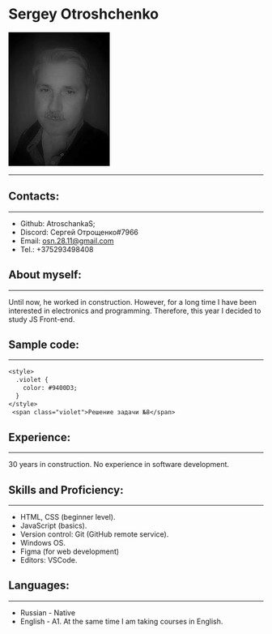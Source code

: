 # **Sergey Otroshchenko**

![Photo](./photo.jpg)
**************************************
## Contacts:
--------------
- Github: AtroschankaS;
- Discord: Сергей Отрощенко#7966
- Email: osn.28.11@gmail.com
- Tel.: +375293498408

## About myself:
----------------
Until now, he worked in construction. However, for a long time I have been interested in electronics and programming. Therefore, this year I decided to study JS Front-end.

## Sample code:
----------------
``` 
<style>
  .violet {
    color: #9400D3;
  }
</style>
 <span class="violet">Решение задачи №8</span>
```
## Experience:
---------------
30 years in construction.
No experience in software development.

## Skills and Proficiency:
---------------------------
- HTML, CSS (beginner level).
- JavaScript (basics).
- Version control: Git (GitHub remote service).
- Windows OS.
- Figma (for web development)
- Editors: VSCode.

## Languages:
--------------
- Russian - Native
- English - A1.
At the same time I am taking courses in English.